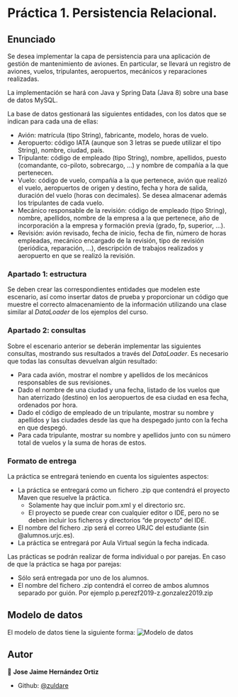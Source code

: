 # Práctica 1. Persistencia Relacional.

## Enunciado
Se desea implementar la capa de persistencia para una aplicación de gestión de
mantenimiento de aviones. En particular, se llevará un registro de aviones, vuelos,
tripulantes, aeropuertos, mecánicos y reparaciones realizadas.

La implementación se hará con Java y Spring Data (Java 8) sobre una base de datos
MySQL.

La base de datos gestionará las siguientes entidades, con los datos que se indican para
cada una de ellas:
* Avión: matrícula (tipo String), fabricante, modelo, horas de vuelo.
* Aeropuerto: código IATA (aunque son 3 letras se puede utilizar el tipo String),
  nombre, ciudad, país.
* Tripulante: código de empleado (tipo String), nombre, apellidos, puesto
  (comandante, co-piloto, sobrecargo, ...) y nombre de compañía a la que pertenecen.
* Vuelo: código de vuelo, compañía a la que pertenece, avión que realizó el vuelo,
  aeropuertos de origen y destino, fecha y hora de salida, duración del vuelo (horas
  con decimales). Se desea almacenar además los tripulantes de cada vuelo.
* Mecánico responsable de la revisión: código de empleado (tipo String), nombre,
  apellidos, nombre de la empresa a la que pertenece, año de incorporación a la
  empresa y formación previa (grado, fp, superior, ...).
* Revisión: avión revisado, fecha de inicio, fecha de fin, número de horas empleadas,
  mecánico encargado de la revisión, tipo de revisión (periódica, reparación, ...),
  descripción de trabajos realizados y aeropuerto en que se realizó la revisión.

### Apartado 1: estructura
Se deben crear las correspondientes entidades que modelen este escenario, así como
insertar datos de prueba y proporcionar un código que muestre el correcto almacenamiento
de la información utilizando una clase similar al _DataLoader_ de los ejemplos del curso.

### Apartado 2: consultas
Sobre el escenario anterior se deberán implementar las siguientes consultas, mostrando sus
resultados a través del _DataLoader_. Es necesario que todas las consultas devuelvan algún
resultado:
* Para cada avión, mostrar el nombre y apellidos de los mecánicos responsables de
  sus revisiones.
* Dado el nombre de una ciudad y una fecha, listado de los vuelos que han aterrizado
  (destino) en los aeropuertos de esa ciudad en esa fecha, ordenados por hora.
* Dado el código de empleado de un tripulante, mostrar su nombre y apellidos y las
  ciudades desde las que ha despegado junto con la fecha en que despegó.
* Para cada tripulante, mostrar su nombre y apellidos junto con su número total de
  vuelos y la suma de horas de estos.

### Formato de entrega
La práctica se entregará teniendo en cuenta los siguientes aspectos:
* La práctica se entregará como un fichero .zip que contendrá el proyecto Maven que
  resuelve la práctica.
    * Solamente hay que incluir pom.xml y el directorio src.
    * El proyecto se puede crear con cualquier editor o IDE, pero no se deben incluir
      los ficheros y directorios “de proyecto” del IDE.
* El nombre del fichero .zip será el correo URJC del estudiante (sin
  @alumnos.urjc.es).
* La práctica se entregará por Aula Virtual según la fecha indicada.

Las prácticas se podrán realizar de forma individual o por parejas. En caso de que la
práctica se haga por parejas:
* Sólo será entregada por uno de los alumnos.
* El nombre del fichero .zip contendrá el correo de ambos alumnos separado por
  guión. Por ejemplo p.perezf2019-z.gonzalez2019.zip

 

## Modelo de datos
El modelo de datos tiene la siguiente forma:
![Modelo de datos](docs/E2222Rmodel.png)


## Autor
👤 **Jose Jaime Hernández Ortiz**

* Github: [@zuldare](https://github.com/zuldare)
